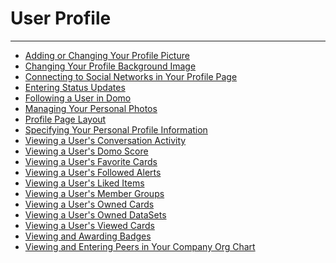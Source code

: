 


User Profile
============
***
* [Adding or Changing Your Profile Picture](../../raw_kb/article/adding_or_changing_your_profile_picture/index.html)
* [Changing Your Profile Background Image](../../raw_kb/article/changing_your_profile_background_image/index.html)
* [Connecting to Social Networks in Your Profile Page](../../raw_kb/article/connecting_to_social_networks_in_your_profile_page/index.html)
* [Entering Status Updates](../../raw_kb/article/entering_status_updates/index.html)
* [Following a User in Domo](../../raw_kb/article/following_a_user_in_domo/index.html)
* [Managing Your Personal Photos](../../raw_kb/article/managing_your_personal_photos/index.html)
* [Profile Page Layout](../../raw_kb/article/profile_page_layout/index.html)
* [Specifying Your Personal Profile Information](../../raw_kb/article/specifying_your_personal_profile_information/index.html)
* [Viewing a User's Conversation Activity](../../raw_kb/article/viewing_a_users_conversation_activity/index.html)
* [Viewing a User's Domo Score](../../raw_kb/article/viewing_a_users_domo_score/index.html)
* [Viewing a User's Favorite Cards](../../raw_kb/article/viewing_a_users_favorite_cards/index.html)
* [Viewing a User's Followed Alerts](../../raw_kb/article/viewing_a_users_followed_alerts/index.html)
* [Viewing a User's Liked Items](../../raw_kb/article/viewing_a_users_liked_items/index.html)
* [Viewing a User's Member Groups](../../raw_kb/article/viewing_a_users_member_groups/index.html)
* [Viewing a User's Owned Cards](../../raw_kb/article/viewing_a_users_owned_cards/index.html)
* [Viewing a User's Owned DataSets](../../raw_kb/article/viewing_a_users_owned_datasets/index.html)
* [Viewing a User's Viewed Cards](../../raw_kb/article/viewing_a_users_viewed_cards/index.html)
* [Viewing and Awarding Badges](../../raw_kb/article/viewing_and_awarding_badges/index.html)
* [Viewing and Entering Peers in Your Company Org Chart](../../raw_kb/article/viewing_and_entering_peers_in_your_company_org_chart/index.html)
